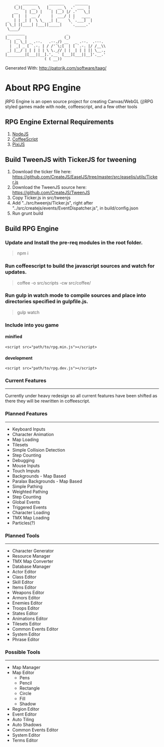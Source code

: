          _  _______     _______     ______
        (_)|_   __ \   |_   __ \  .' ___  |
        __   | |__) |    | |__) |/ .'   \_|
       [  |  |  __ /     |  ___/ | |   ____
     _  | | _| |  \ \_  _| |_    \ `.___]  |
    [ \_| ||____| |___||_____|    `._____.'
     \____/
     ________                   _
    |_   __  |                 (_)
      | |_ \_| _ .--.   .--./) __   _ .--.  .---.
      |  _| _ [ `.-. | / /'`\;[  | [ `.-. |/ /__\\
     _| |__/ | | | | | \ \._// | |  | | | || \__.,
    |________|[___||__].',__` [___][___||__]'.__.'
                      ( ( __))

Generated With: http://patorjk.com/software/taag/

About RPG Engine
======================================
jRPG Engine is an open source project for creating Canvas/WebGL (j)RPG styled games made with node, coffeescript, and a few other tools

RPG Engine External Requirements
--------------------------------------
1.  [NodeJS](http://www.nodejs.org/)
2.  [CoffeeScript](http://www.coffeescript.org/)
3.  [PixiJS](http://www.pixijs.com/)

Build TweenJS with TickerJS for tweening
--------------------------------------
1.  Download the ticker file here: https://github.com/CreateJS/EaselJS/tree/master/src/easeljs/utils/Ticker.js
2.  Download the TweenJS source here: https://github.com/CreateJS/TweenJS
3.  Copy Ticker.js in src/tweenjs
4.  Add "../src/tweenjs/Ticker.js", right after "../src/createjs/events/EventDispatcher.js", in build/config.json
5.  Run grunt build

Build RPG Engine
--------------------------------------
### Update and Install the pre-req modules in the root folder.
> npm i

### Run coffeescript to build the javascript sources and watch for updates.
> coffee -o src/scripts -cw src/coffee/

### Run gulp in watch mode to compile sources and place into directories specified in gulpfile.js.
> gulp watch

### Include into you game
#### minified
    <script src="path/to/rpg.min.js"></script>
#### development
    <script src="path/to/rpg.dev.js"></script>

### Current Features
---------------------------------------
Currently under heavy redesign so all current features have been shifted as there they will be rewritten in coffeescript.



### Planned Features
---------------------------------------
* Keyboard Inputs
* Character Animation
* Map Loading
* Tilesets
* Simple Collision Detection
* Step Counting
* Debugging
* Mouse Inputs
* Touch Imputs
* Backgrounds - Map Based
* Paralax Backgrounds - Map Based
* Simple Pathing
* Weighted Pathing
* Step Counting
* Global Events
* Triggered Events
* Character Loading
* TMX Map Loading
* Particles(?)

### Planned Tools
---------------------------------------
* Character Generator
* Resource Manager
* TMX Map Converter
* Database Manager
 * Actor Editor
 * Class Editor
 * Skill Editor
 * Items Editor
 * Weapons Editor
 * Armors Editor
 * Enemies Editor
 * Troops Editor
 * States Editor
 * Animations Editor
 * Tilesets Editor
 * Common Events Editor
 * System Editor
 * Phrase Editor



### Possible Tools
---------------------------------------
* Map Manager
 * Map Editor
   * Pens
   * Pencil
   * Rectangle
   * Circle
   * Fill
   * Shadow
* Region Editor
* Event Editor
* Auto Tiling
* Auto Shadows
* Common Events Editor
* System Editor
* Terms Editor